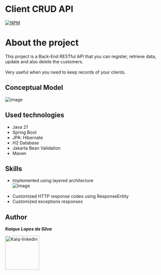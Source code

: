 # Client CRUD API

[![NPM](https://img.shields.io/npm/l/react)](https://github.com/kaiqlopes/client-crud/blob/main/LICENSE)

# About the project
This project is a Back-End RESTful API that you can register, retrieve data, update and also delete the customers.
<br><br>
Very useful when you need to keep records of your clients.

## Conceptual Model

![image](https://github.com/kaiqlopes/client-crud/assets/58572272/f727e744-8a57-49e0-b729-6d85e0a3e587)



## Used technologies

- Java 21
- Spring Boot
- JPA: Hibernate
- H2 Database
- Jakarta Bean Validation
- Maven

## Skills

- Implemented using layered architecture <br>
  ![image](https://github.com/kaiqlopes/client-crud/assets/58572272/1d229883-d1e3-4593-9b19-26887cf8cc18)
  <br><br>
- Customized HTTP response codes using ResponseEntity
- Customized exceptions responses

## Author
<b>_Kaique Lopes da Silva_</b> <br>
<div align="left" style="display: inline-block;">
  <a href="https://www.linkedin.com/in/kaiqlopes/" target="_blank">
    <img align= "center" alt="Kaiq-linkedin" = height "110" width="110" src="https://img.shields.io/badge/LinkedIn-0077B5?style=for-the-badge&logo=linkedin&logoColor=white">
  </a>
</div>
